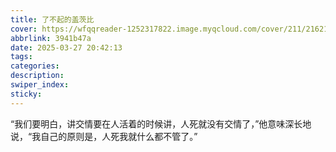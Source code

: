 ```yaml
---
title: 了不起的盖茨比
cover: https://wfqqreader-1252317822.image.myqcloud.com/cover/211/216211/t6_216211.jpg
abbrlink: 3941b47a
date: 2025-03-27 20:42:13
tags:
categories:
description:
swiper_index:
sticky:
---
```



“我们要明白，讲交情要在人活着的时候讲，人死就没有交情了，”他意味深长地说，“我自己的原则是，人死我就什么都不管了。”